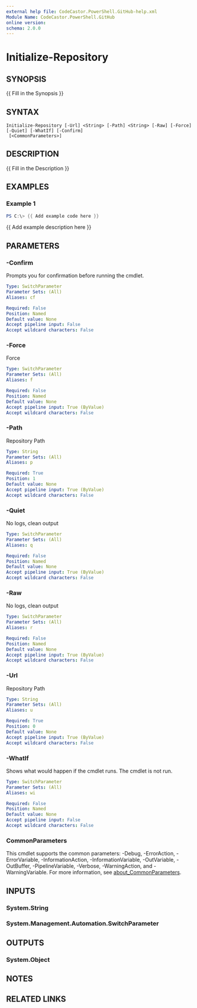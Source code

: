 ```yaml
---
external help file: CodeCastor.PowerShell.GitHub-help.xml
Module Name: CodeCastor.PowerShell.GitHub
online version:
schema: 2.0.0
---
```


# Initialize-Repository

## SYNOPSIS
{{ Fill in the Synopsis }}

## SYNTAX

```
Initialize-Repository [-Url] <String> [-Path] <String> [-Raw] [-Force] [-Quiet] [-WhatIf] [-Confirm]
 [<CommonParameters>]
```

## DESCRIPTION
{{ Fill in the Description }}

## EXAMPLES

### Example 1
```powershell
PS C:\> {{ Add example code here }}
```

{{ Add example description here }}

## PARAMETERS

### -Confirm
Prompts you for confirmation before running the cmdlet.

```yaml
Type: SwitchParameter
Parameter Sets: (All)
Aliases: cf

Required: False
Position: Named
Default value: None
Accept pipeline input: False
Accept wildcard characters: False
```

### -Force
Force

```yaml
Type: SwitchParameter
Parameter Sets: (All)
Aliases: f

Required: False
Position: Named
Default value: None
Accept pipeline input: True (ByValue)
Accept wildcard characters: False
```

### -Path
Repository Path

```yaml
Type: String
Parameter Sets: (All)
Aliases: p

Required: True
Position: 1
Default value: None
Accept pipeline input: True (ByValue)
Accept wildcard characters: False
```

### -Quiet
No logs, clean output

```yaml
Type: SwitchParameter
Parameter Sets: (All)
Aliases: q

Required: False
Position: Named
Default value: None
Accept pipeline input: True (ByValue)
Accept wildcard characters: False
```

### -Raw
No logs, clean output

```yaml
Type: SwitchParameter
Parameter Sets: (All)
Aliases: r

Required: False
Position: Named
Default value: None
Accept pipeline input: True (ByValue)
Accept wildcard characters: False
```

### -Url
Repository Path

```yaml
Type: String
Parameter Sets: (All)
Aliases: u

Required: True
Position: 0
Default value: None
Accept pipeline input: True (ByValue)
Accept wildcard characters: False
```

### -WhatIf
Shows what would happen if the cmdlet runs.
The cmdlet is not run.

```yaml
Type: SwitchParameter
Parameter Sets: (All)
Aliases: wi

Required: False
Position: Named
Default value: None
Accept pipeline input: False
Accept wildcard characters: False
```

### CommonParameters
This cmdlet supports the common parameters: -Debug, -ErrorAction, -ErrorVariable, -InformationAction, -InformationVariable, -OutVariable, -OutBuffer, -PipelineVariable, -Verbose, -WarningAction, and -WarningVariable. For more information, see [about_CommonParameters](http://go.microsoft.com/fwlink/?LinkID=113216).

## INPUTS

### System.String

### System.Management.Automation.SwitchParameter

## OUTPUTS

### System.Object
## NOTES

## RELATED LINKS
